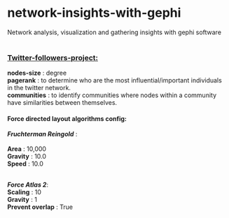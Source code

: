 # network-insights-with-gephi <br>
 Network analysis, visualization and gathering insights with gephi software <br><br>

### <ins>Twitter-followers-project:</ins> <br>
**nodes-size** : degree <br>
**pagerank** : to determine who are the most influential/important individuals in the twitter network. <br>
**communities** : to identify communities where nodes within a community have similarities between themselves. <br>

#### Force directed layout algorithms config:
***Fruchterman Reingold*** : <br><br>
**Area** : 10,000 <br>
**Gravity** : 10.0 <br>
**Speed** : 10.0 <br> <br>

***Force Atlas 2***: <br>
**Scaling** : 10 <br>
**Gravity** : 1 <br>
**Prevent overlap** : True <br>
